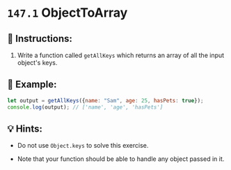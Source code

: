 # `147.1` ObjectToArray

## 📝 Instructions:

1. Write a function called `getAllKeys` which returns an array of all the input object's keys.

## 📎 Example:

```js
let output = getAllKeys({name: "Sam", age: 25, hasPets: true});
console.log(output); // ['name', 'age', 'hasPets']
```

## 💡 Hints:

+ Do not use `Object.keys` to solve this exercise.

+ Note that your function should be able to handle any object passed in it.
